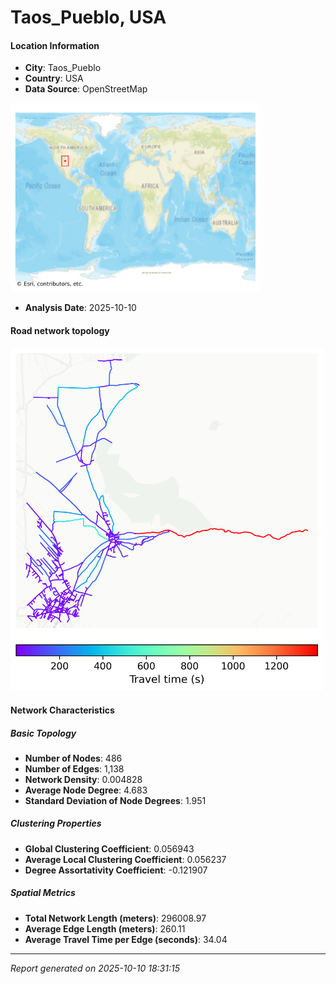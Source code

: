 # Taos_Pueblo, USA

#### Location Information

- **City**: Taos_Pueblo
- **Country**: USA
- **Data Source**: OpenStreetMap
<img src="Taos_Pueblo_location.png" alt="Taos_Pueblo Location Map" width="400" />

- **Analysis Date**: 2025-10-10

#### Road network topology

<img src="Taos_Pueblo_network_map.png" alt="Taos_Pueblo Road Network Map" width="500"/>

#### Network Characteristics

##### Basic Topology

- **Number of Nodes**: 486
- **Number of Edges**: 1,138
- **Network Density**: 0.004828
- **Average Node Degree**: 4.683
- **Standard Deviation of Node Degrees**: 1.951

##### Clustering Properties

- **Global Clustering Coefficient**: 0.056943
- **Average Local Clustering Coefficient**: 0.056237
- **Degree Assortativity Coefficient**: -0.121907

##### Spatial Metrics

- **Total Network Length (meters)**: 296008.97
- **Average Edge Length (meters)**: 260.11
- **Average Travel Time per Edge (seconds)**: 34.04

---
*Report generated on 2025-10-10 18:31:15*
